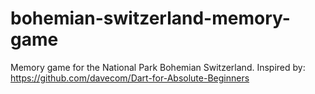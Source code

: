 bohemian-switzerland-memory-game
================================

Memory game for the National Park Bohemian Switzerland. Inspired by: https://github.com/davecom/Dart-for-Absolute-Beginners
